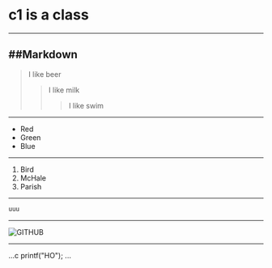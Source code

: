 # c1 is a class
---------------------------------------
##Markdown
---------------------------------------
> I like beer
>>I like milk
>>> I like swim
---------------------------------------
*   Red
*   Green
*   Blue
---------------------------------------
1.  Bird
2.  McHale
3.  Parish
---------------------------------------
```python
uuu
```
---------------------------------------
![GITHUB](https://pbs.twimg.com/semantic_core_img/1255911694812864518/Mc1NaWgq?format=jpg&name=small)


---------------------------------------

...c
printf("HO");
...
